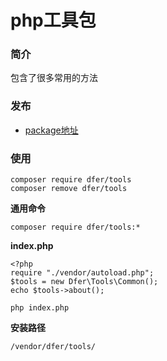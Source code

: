 # php工具包

### 简介
包含了很多常用的方法

### 发布
- [package地址](https://packagist.org/packages/dfer/test)

### 使用
```
composer require dfer/tools
composer remove dfer/tools
```

**通用命令**
```
composer require dfer/tools:*
```

**index.php**
```
<?php
require "./vendor/autoload.php";
$tools = new Dfer\Tools\Common();
echo $tools->about();
```


```
php index.php
```



**安装路径**
```
/vendor/dfer/tools/
```